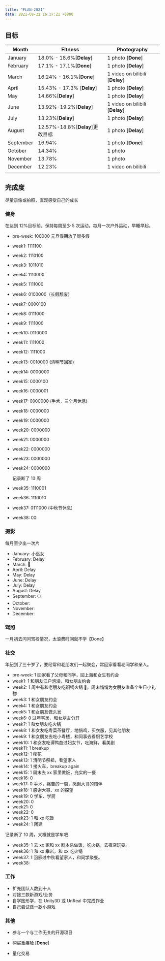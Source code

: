 ```yaml
---
title: "PLAN-2021"
date: 2021-09-22 16:37:21 +0800
---
```


## 目标

| Month     | Fitness                         | Photography                     |
| --------- | ------------------------------- | ------------------------------- |
| January   | 18.0% - 18.6%[**Delay**]        | 1 photo [**Done**]              |
| February  | 17.1% - 17.1%[**Done**]         | 1 photo [**Delay**]             |
| March     | 16.24% - 16.1%[**Done**]        | 1 video on bilibili [**Delay**] |
| April     | 15.43% - 17.3% [**Delay**]      | 1 photo [**Delay**]             |
| May       | 14.66%[**Delay**]               | 1 photo [**Delay**]             |
| June      | 13.92%-19.2%[**Delay**]         | 1 video on bilibili [**Delay**] |
| July      | 13.23%[**Delay**]               | 1 photo [**Delay**]             |
| August    | 12.57%-18.8%[**Delay**]更改目标 | 1 photo [**Delay**]             |
| September | 16.94%                          | 1 photo [**Done**]              |
| October   | 14.34%                          | 1 photo                         |
| November  | 13.78%                          | 1 photo                         |
| December  | 12.23%                          | 1 video on bilibili             |
|           |                                 |                                 |

## 完成度

尽量录像或拍照，直观感受自己的成长

### 健身

在达到 12%目标前，保持每周至少 5 次运动，每月一次户外运动，早睡早起。

- pre-week: 100000 元旦假期放了很多假

- week1: 1111100

- week2: 1110100

- week3: 1011010

- week4: 1110000

- week5: 1111000

- week6: 0100000（长假颓废）

- week7: 0000100

- week8: 0111000

- week9: 1111000

- week10: 0110000

- week11: 1111000

- week12: 1111000

- week13: 0010000 (清明节回家)

- week14: 0000000

- week15: 0000100

- week16: 0000001

- week17: 0000000 (手术，三个月休息)

- week18: 0000000

- week19: 0000000

- week20: 0000000

- week21: 0000000

- week22: 0000000

- week23: 0000000

- week24: 0000000

  记录断了 10 周

- week35: 1110001

- week36: 1110010

- week37: 0111000 (中秋节休息)

- week38: 00

### 摄影

每月至少出一次片

- January: 小巫女
- February: Delay
- March: 🌸
- April: Delay
- May: Delay
- June: Delay
- July: Delay
- August: Delay
- September: 🌕
- October:
- November:
- December:

### 驾照

一月初去问问驾校情况，太浪费时间就不学【Done】

### 社交

年纪到了三十岁了，要经常和老朋友们一起聚会，常回家看看老同学和亲人。

- pre-week: 1 回家看了父母和同学，回上海和女生有约会
- week1: 1 和朋友江户泡澡，和女朋友约会
- week2: 1 周中有和老朋友吃铜锅火锅 🍲，周末悄悄为女朋友准备个生日小礼物
- week3: 1 和女朋友约会
- week4: 1 和女朋友约会
- week5: 1 和女朋友做头发
- week6: 0 过年宅居，和女朋友分开
- week7: 1 和女朋友吃火锅
- week8: 1 和女友吃粤菜茶餐厅，地锅鸡，买衣服，见其他朋友
- week9: 1 和女朋友去吃小粤楼，和同事去看厨艺学校
- week10: 1 和女友吃谭鸭血过妇女节，吃海鲜，看美剧
- week11: 1 breakup
- week12: 1 樱花
- week13: 1 清明节祭祖，看望家人
- week14: 1 接火车，breakup again
- week15: 1 周末去 xx 家里做饭，充实的一餐
- week16: 0
- week17: 0 手术，痛苦的一周，感谢大哥的陪伴
- week18: 1 感谢大哥、xx 的探望
- week19: 0 学车、学厨
- week20: 0
- week21: 0
- week22: 0
- week23: 1 和 xx 吃饭
- week24: 1 团建

记录断了 10 周，大概就是学车吧

- week35: 1 去 xx 家和 xx 剧本杀做饭，吃火锅，去夜店玩耍。
- week36: 1 和 xx 攀岩，和 xx 吃火锅
- week37: 1 回家过中秋看望家人，和同学聚餐。
- week38:

### 工作

- 扩充团队人数到十人
- 对接三款新游戏/业务
- 自学图形学，在 Unity3D 或 UnReal 中完成作业
- 自己尝试做一款小游戏

### 其他

- 参与一个与工作无关的开源项目

- 购买重疾险 [**Done**]

- 量化交易
